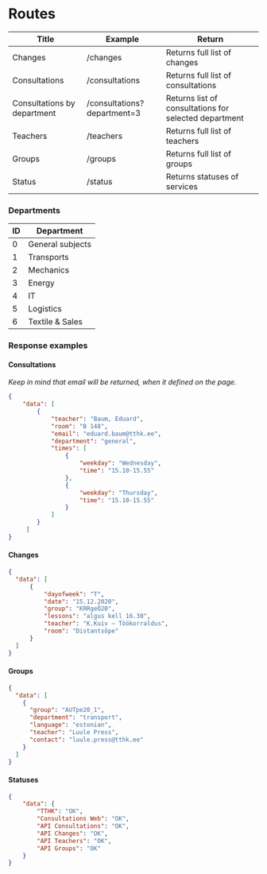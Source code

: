 # Routes

| Title | Example | Return |
| ---- | ---- | ----- |
| Changes | /changes | Returns full list of changes |
| Consultations | /consultations | Returns full list of consultations |
| Consultations by department | /consultations?department=3 | Returns list of consultations for selected department |
| Teachers | /teachers | Returns full list of teachers |
| Groups | /groups | Returns full list of groups |
| Status | /status | Returns statuses of services |

### Departments

| ID | Department |
| ---- | ---- |
| 0 | General subjects |
| 1 | Transports |
| 2 | Mechanics |
| 3 | Energy |
| 4 | IT |
| 5 | Logistics |
| 6 | Textile & Sales |

### Response examples

#### Consultations

*Keep in mind that email will be returned, when it defined on the page.*

```json
{
    "data": [
        {
            "teacher": "Baum, Eduard",
            "room": "B 148",
            "email": "eduard.baum@tthk.ee",
            "department": "general",
            "times": [
                {
                    "weekday": "Wednesday",
                    "time": "15.10-15.55"
                },
                {
                    "weekday": "Thursday",
                    "time": "15.10-15.55"
                }
            ]
        }
     ]
}
```

#### Changes

```json
{
  "data": [
      {
          "dayofweek": "T",
          "date": "15.12.2020",
          "group": "KRRgeÕ20",
          "lessons": "algus kell 16.30",
          "teacher": "K.Kuiv – Töökorraldus",
          "room": "Distantsõpe"
      }
  ]
}
```

#### Groups

```json
{
  "data": [
    {
      "group": "AUTpe20_1",
      "department": "transport",
      "language": "estonian",
      "teacher": "Luule Press",
      "contact": "luule.press@tthk.ee"
    }
  ]
}
```

#### Statuses

```json
{
    "data": {
        "TTHK": "OK",
        "Consultations Web": "OK",
        "API Consultations": "OK",
        "API Changes": "OK",
        "API Teachers": "OK",
        "API Groups": "OK"
    }
}
```
